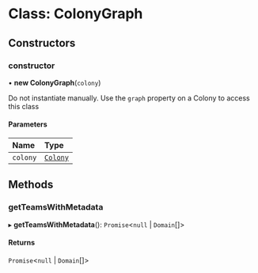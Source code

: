 # Class: ColonyGraph

## Constructors

### constructor

• **new ColonyGraph**(`colony`)

Do not instantiate manually. Use the `graph` property on a Colony to access this class

#### Parameters

| Name | Type |
| :------ | :------ |
| `colony` | [`Colony`](Colony.md) |

## Methods

### getTeamsWithMetadata

▸ **getTeamsWithMetadata**(): `Promise`<``null`` \| `Domain`[]\>

#### Returns

`Promise`<``null`` \| `Domain`[]\>

